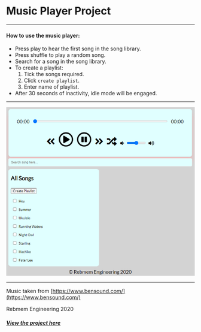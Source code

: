 # Music Player Project

---

#### How to use the music player:

- Press play to hear the first song in the song library.
- Press shuffle to play a random song.
- Search for a song in the song library.
- To create a playlist:
  1. Tick the songs required.
  2. Click `create playlist`.
  3. Enter name of playlist.
- After 30 seconds of inactivity, idle mode will be engaged.

---

![alt tag](/images/FinalDesign.png)

---

Music taken from [https://www.bensound.com/](https://www.bensound.com/)

Rebmem Engineering 2020

##### [View the project here](https://pjcollum.github.io/music_player/)
